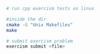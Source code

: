 ``` bash
# run cpp exercism tests on linux

#inside the dir
cmake -G "Unix Makefiles"
make
```

``` bash
# submit exercism problem
exercism submit <file>
```